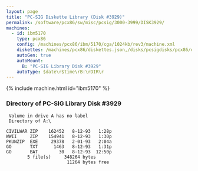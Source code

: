```yaml
---
layout: page
title: "PC-SIG Diskette Library (Disk #3929)"
permalink: /software/pcx86/sw/misc/pcsig/3000-3999/DISK3929/
machines:
  - id: ibm5170
    type: pcx86
    config: /machines/pcx86/ibm/5170/cga/1024kb/rev3/machine.xml
    diskettes: /machines/pcx86/diskettes.json,/disks/pcsigdisks/pcx86/diskettes.json
    autoGen: true
    autoMount:
      B: "PC-SIG Library Disk #3929"
    autoType: $date\r$time\rB:\rDIR\r
---
```


{% include machine.html id="ibm5170" %}

### Directory of PC-SIG Library Disk #3929

     Volume in drive A has no label
     Directory of A:\

    CIVILWAR ZIP    162452   8-12-93   1:28p
    WWII     ZIP    154941   8-12-93   1:30p
    PKUNZIP  EXE     29378   2-01-93   2:04a
    GO       TXT      1463   8-12-93   1:31p
    GO       BAT        30   8-12-93  12:50p
            5 file(s)     348264 bytes
                           11264 bytes free
